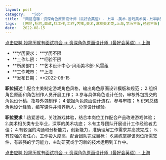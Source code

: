 ```yaml
---
layout:	post
category:	"job"
title:	"网易招聘：资深角色原画设计师（最好会英语）- 上海 -美术-游戏美术类-上海学历不限经验不限"
tags:	[网易,招聘,面试,找工作,工作,内推,美术,游戏美术类,上海,学历不限,经验不限]
date:	2022-08-15
---
```


[点击应聘 投简历就有面试机会 -> 资深角色原画设计师（最好会英语）- 上海 ](http://mobile.bole.netease.com/bole/boleDetail?id=32081&employeeId=346f03c3cda5f04c&key=all)



- **学历要求： **学历不限
- **工作年限： **经验不限
- **所属部门： **艺术设计中心-风雨美术部-风雲组
- **工作城市： **上海
- **发布日期： **2022-08-15



**职位描述**
1.配合主美制定游戏角色风格，输出角色原画设计模版和规范；
2.组织角色原画和角色制作人员开展工作；
3.参与具体角色设计任务，审核外包提交的角色设计稿，指导外包制作；
4.依据角色原画设计流程，参与审核；
5.积累总结角色设计经验，编写课件并培养新人，分享设计经验。



**职位要求**
1.热爱游戏，关注游戏体验，结合本岗位工作配合产品改进游戏体验；
2.美术相关类专业毕业，深厚的美术功底；
3.有主导团队开展设计工作经验者尤佳；
4.有较强的沟通和分析能力，创新能力，准确理解工作需求并高效完成；
5.有较强的责任心，工作投入度高，配合团队完成目标；
6.熟练掌握该岗位所需软件，有较强的学习能力，主动研究或学习新的技术运用到工作中。



[点击应聘 投简历就有面试机会 -> 资深角色原画设计师（最好会英语）- 上海 ](http://mobile.bole.netease.com/bole/boleDetail?id=32081&employeeId=346f03c3cda5f04c&key=all)